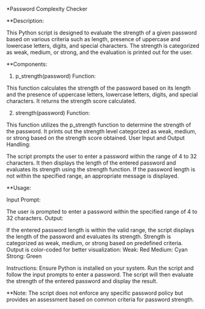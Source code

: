 *Password Complexity Checker

**Description:


This Python script is designed to evaluate the strength of a given password based on various criteria such as length, presence of uppercase and lowercase letters, digits, and special characters. The strength is categorized as weak, medium, or strong, and the evaluation is printed out for the user.

**Components:

1. p_strength(password) Function:

This function calculates the strength of the password based on its length and the presence of uppercase letters, lowercase letters, digits, and special characters.
It returns the strength score calculated.

2. strength(password) Function:

This function utilizes the p_strength function to determine the strength of the password.
It prints out the strength level categorized as weak, medium, or strong based on the strength score obtained.
User Input and Output Handling:

The script prompts the user to enter a password within the range of 4 to 32 characters.
It then displays the length of the entered password and evaluates its strength using the strength function.
If the password length is not within the specified range, an appropriate message is displayed.


**Usage:


Input Prompt:

The user is prompted to enter a password within the specified range of 4 to 32 characters.
Output:

If the entered password length is within the valid range, the script displays the length of the password and evaluates its strength.
Strength is categorized as weak, medium, or strong based on predefined criteria.
Output is color-coded for better visualization:
Weak: Red
Medium: Cyan
Strong: Green


Instructions:
Ensure Python is installed on your system.
Run the script and follow the input prompts to enter a password.
The script will then evaluate the strength of the entered password and display the result.


**Note:
The script does not enforce any specific password policy but provides an assessment based on common criteria for password strength.

